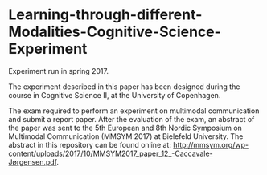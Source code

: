 # Learning-through-different-Modalities-Cognitive-Science-Experiment
Experiment run in spring 2017.

The experiment described in this paper has been designed during the course in Cognitive Science II, at the University of Copenhagen.

The exam required to perform an experiment on multimodal communication and submit a report paper. After the evaluation of the exam, an abstract of the paper was sent to the 5th European and 8th Nordic Symposium on Multimodal Communication (MMSYM 2017) at Bielefeld
University. 
The abstract in this repository can be found online at: http://mmsym.org/wp-content/uploads/2017/10/MMSYM2017_paper_12_-Caccavale-Jørgensen.pdf.
